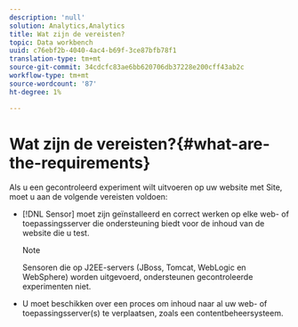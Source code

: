 ```yaml
---
description: 'null'
solution: Analytics,Analytics
title: Wat zijn de vereisten?
topic: Data workbench
uuid: c76ebf2b-4040-4ac4-b69f-3ce87bfb78f1
translation-type: tm+mt
source-git-commit: 34cdcfc83ae6bb620706db37228e200cff43ab2c
workflow-type: tm+mt
source-wordcount: '87'
ht-degree: 1%

---
```



# Wat zijn de vereisten?{#what-are-the-requirements}

Als u een gecontroleerd experiment wilt uitvoeren op uw website met Site, moet u aan de volgende vereisten voldoen:

* [!DNL Sensor] moet zijn geïnstalleerd en correct werken op elke web- of toepassingsserver die ondersteuning biedt voor de inhoud van de website die u test.

   >[!NOTE]
   >
   >Sensoren die op J2EE-servers (JBoss, Tomcat, WebLogic en WebSphere) worden uitgevoerd, ondersteunen gecontroleerde experimenten niet.

* U moet beschikken over een proces om inhoud naar al uw web- of toepassingsserver(s) te verplaatsen, zoals een contentbeheersysteem.

